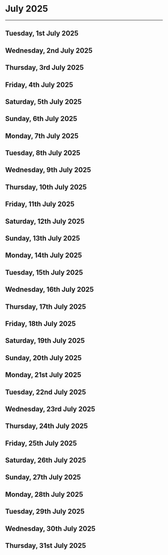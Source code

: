 # July 2025

---

## Tuesday, 1st July 2025
## Wednesday, 2nd July 2025
## Thursday, 3rd July 2025
## Friday, 4th July 2025
## Saturday, 5th July 2025
## Sunday, 6th July 2025
## Monday, 7th July 2025
## Tuesday, 8th July 2025
## Wednesday, 9th July 2025
## Thursday, 10th July 2025
## Friday, 11th July 2025
## Saturday, 12th July 2025
## Sunday, 13th July 2025
## Monday, 14th July 2025
## Tuesday, 15th July 2025
## Wednesday, 16th July 2025
## Thursday, 17th July 2025
## Friday, 18th July 2025
## Saturday, 19th July 2025
## Sunday, 20th July 2025
## Monday, 21st July 2025
## Tuesday, 22nd July 2025
## Wednesday, 23rd July 2025
## Thursday, 24th July 2025
## Friday, 25th July 2025
## Saturday, 26th July 2025
## Sunday, 27th July 2025
## Monday, 28th July 2025
## Tuesday, 29th July 2025
## Wednesday, 30th July 2025
## Thursday, 31st July 2025

